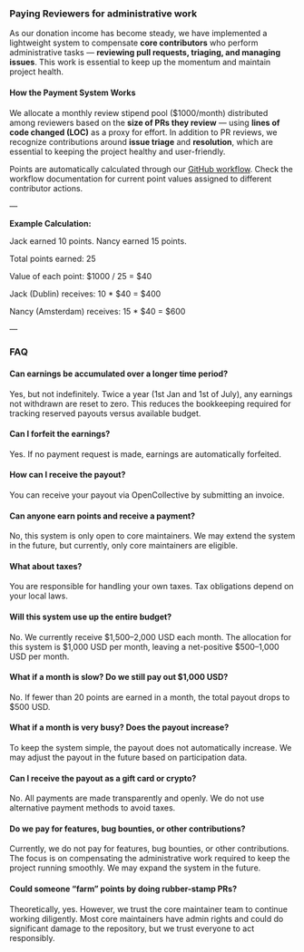 ### Paying Reviewers for administrative work

As our donation income has become steady, we have implemented a lightweight system to compensate **core contributors** who perform administrative tasks — **reviewing pull requests, triaging, and managing issues**. This work is essential to keep up the momentum and maintain project health.

#### How the Payment System Works

We allocate a monthly review stipend pool ($1000/month) distributed among reviewers based on the **size of PRs they review** — using **lines of code changed (LOC)** as a proxy for effort. In addition to PR reviews, we recognize contributions around **issue triage** and **resolution**, which are essential to keeping the project healthy and user-friendly.

Points are automatically calculated through our [GitHub workflow](https://github.com/actualbudget/actual/blob/master/.github/scripts/count-points.mjs). Check the workflow documentation for current point values assigned to different contributor actions.

—

**Example Calculation:**

Jack earned 10 points. Nancy earned 15 points.

Total points earned: 25

Value of each point: $1000 / 25 = $40

Jack (Dublin) receives: 10 * $40 = $400

Nancy (Amsterdam) receives: 15 * $40 = $600

—

### FAQ

#### Can earnings be accumulated over a longer time period?

Yes, but not indefinitely. Twice a year (1st Jan and 1st of July), any earnings not withdrawn are reset to zero. This reduces the bookkeeping required for tracking reserved payouts versus available budget.

#### Can I forfeit the earnings?

Yes. If no payment request is made, earnings are automatically forfeited.

#### How can I receive the payout?

You can receive your payout via OpenCollective by submitting an invoice.

#### Can anyone earn points and receive a payment?

No, this system is only open to core maintainers. We may extend the system in the future, but currently, only core maintainers are eligible.

#### What about taxes?

You are responsible for handling your own taxes. Tax obligations depend on your local laws.

#### Will this system use up the entire budget?

No. We currently receive $1,500–2,000 USD each month. The allocation for this system is $1,000 USD per month, leaving a net-positive $500–1,000 USD per month.

#### What if a month is slow? Do we still pay out $1,000 USD?

No. If fewer than 20 points are earned in a month, the total payout drops to $500 USD.

#### What if a month is very busy? Does the payout increase?

To keep the system simple, the payout does not automatically increase. We may adjust the payout in the future based on participation data.

#### Can I receive the payout as a gift card or crypto?

No. All payments are made transparently and openly. We do not use alternative payment methods to avoid taxes.

#### Do we pay for features, bug bounties, or other contributions?

Currently, we do not pay for features, bug bounties, or other contributions. The focus is on compensating the administrative work required to keep the project running smoothly. We may expand the system in the future.

#### Could someone “farm” points by doing rubber-stamp PRs?

Theoretically, yes. However, we trust the core maintainer team to continue working diligently. Most core maintainers have admin rights and could do significant damage to the repository, but we trust everyone to act responsibly.
